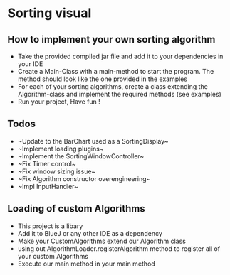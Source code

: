 # Sorting visual
## How to implement your own sorting algorithm
 - Take the provided compiled jar file and add it to your dependencies in your IDE
 - Create a Main-Class with a main-method to start the program. The method should look like the one provided in the examples
 - For each of your sorting algorithms, create a class extending the Algorithm-class and implement the required methods (see examples)
 - Run your project, Have fun !

## Todos
 - ~Update to the BarChart used as a SortingDisplay~
 - ~Implement loading plugins~
 - ~Implement the SortingWindowController~
 - ~Fix Timer control~
 - ~Fix window sizing issue~
 - ~Fix Algorithm constructor overengineering~
 - ~Impl InputHandler~

## Loading of custom Algorithms
 - This project is a libary
 - Add it to BlueJ or any other IDE as a dependency
 - Make your CustomAlgorithms extend our Algorithm class
 - using out AlgorithmLoader.registerAlgorithm method to register all of your custom Algorithms
 - Execute our main method in your main method
